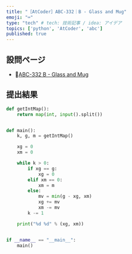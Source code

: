 ```yaml
---
title: "［AtCoder］ABC-332｜B - Glass and Mug"
emoji: "⌨️"
type: "tech" # tech: 技術記事 / idea: アイデア
topics: ['python', 'AtCoder', 'abc']
published: true
---
```


## 設問ページ

- 🔗[ABC-332 B - Glass and Mug](https://atcoder.jp/contests/abc332/tasks/abc332_b)

## 提出結果

```python
def getIntMap():
    return map(int, input().split())


def main():
    k, g, m = getIntMap()

    xg = 0
    xm = 0

    while k > 0:
        if xg == g:
            xg = 0
        elif xm == 0:
            xm = m
        else:
            mv = min(g - xg, xm)
            xg += mv
            xm -= mv
        k -= 1

    print("%d %d" % (xg, xm))


if __name__ == "__main__":
    main()
```
